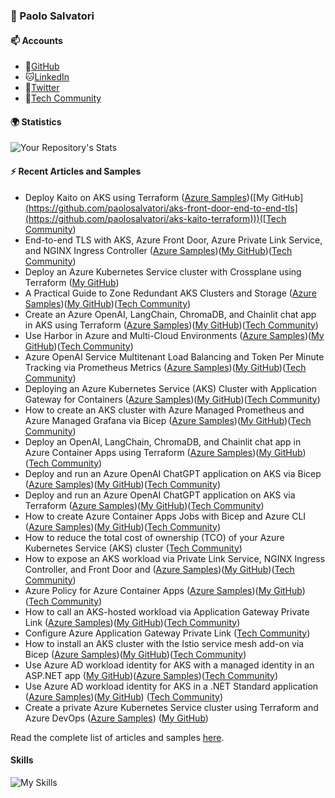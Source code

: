 ### :chicken: Paolo Salvatori

#### 📫 Accounts
- :tiger:[GitHub](https://github.com/paolosalvatori/paolosalvatori)
- :cat:[LinkedIn](https://www.linkedin.com/in/paolo-salvatori/)
- :dog:[Twitter](https://twitter.com/babosbird)
- :rabbit:[Tech Community](https://techcommunity.microsoft.com/t5/user/viewprofilepage/user-id/988334#profile)

#### 🌍 Statistics
![Your Repository's Stats](https://github-readme-stats.vercel.app/api?username=paolosalvatori&show_icons=true)

#### ⚡ Recent Articles and Samples

- Deploy Kaito on AKS using Terraform ([Azure Samples](https://github.com/azure-samples/aks-kaito-terraform))([My GitHub][(https://github.com/paolosalvatori/aks-front-door-end-to-end-tls](https://github.com/paolosalvatori/aks-kaito-terraform)))([Tech Community](https://techcommunity.microsoft.com/t5/azure-for-isv-and-startups/deploy-kaito-on-aks-using-terraform/ba-p/4108930))
- End-to-end TLS with AKS, Azure Front Door, Azure Private Link Service, and NGINX Ingress Controller ([Azure Samples](https://github.com/Azure-Samples/aks-front-door-end-to-end-tls))([My GitHub]())([Tech Community](https://techcommunity.microsoft.com/t5/fasttrack-for-azure/end-to-end-tls-with-aks-azure-front-door-azure-private-link/ba-p/4081775))
- Deploy an Azure Kubernetes Service cluster with Crossplane using Terraform ([My GitHub](https://github.com/paolosalvatori/aks-crossplane-terraform))
- A Practical Guide to Zone Redundant AKS Clusters and Storage ([Azure Samples](https://github.com/Azure-Samples/zone-redundant-aks-and-storage))([My GitHub](https://github.com/paolosalvatori/zone-redundant-aks-and-storage))([Tech Community](https://techcommunity.microsoft.com/t5/fasttrack-for-azure/a-practical-guide-to-zone-redundant-aks-clusters-and-storage/ba-p/4036254))
- Create an Azure OpenAI, LangChain, ChromaDB, and Chainlit chat app in AKS using Terraform ([Azure Samples](https://github.com/Azure-Samples/aks-openai-chainlit-terraform))([My GitHub](https://github.com/paolosalvatori/aks-openai-chainlit-terraform))([Tech Community](https://techcommunity.microsoft.com/t5/fasttrack-for-azure/create-an-azure-openai-langchain-chromadb-and-chainlit-chat-app/ba-p/4024070))
- Use Harbor in Azure and Multi-Cloud Environments ([Azure Samples](https://github.com/Azure-Samples/use-harbor-with-aks-and-acr))([My GitHub](https://github.com/paolosalvatori/use-harbor-with-aks-and-acr))([Tech Community](https://techcommunity.microsoft.com/t5/fasttrack-for-azure/use-harbor-in-azure-and-multi-cloud-environments/ba-p/4011443))
- Azure OpenAI Service Multitenant Load Balancing and Token Per Minute Tracking via Prometheus Metrics ([Azure Samples](https://github.com/Azure-Samples/shared-azure-openai-tpm))([My GitHub](https://github.com/paolosalvatori/shared-azure-openai-tpm))([Tech Community](https://techcommunity.microsoft.com/t5/fasttrack-for-azure/azure-openai-service-multitenant-load-balancing-and-token-per/ba-p/3980163))
- Deploying an Azure Kubernetes Service (AKS) Cluster with Application Gateway for Containers ([Azure Samples](https://github.com/Azure-Samples/aks-application-gateway-for-containers-bicep))([My GitHub](https://github.com/paolosalvatori/aks-application-gateway-for-containers-bicep))([Tech Community](https://techcommunity.microsoft.com/t5/fasttrack-for-azure/deploying-an-azure-kubernetes-service-aks-cluster-with/ba-p/3967434))
- How to create an AKS cluster with Azure Managed Prometheus and Azure Managed Grafana via Bicep ([Azure Samples](https://github.com/Azure-Samples/aks-managed-prometheus-and-grafana-bicep))([My GitHub](https://github.com/paolosalvatori/aks-managed-prometheus-and-grafana-bicep))([Tech Community](https://techcommunity.microsoft.com/t5/fasttrack-for-azure/how-to-install-an-aks-cluster-with-azure-managed-prometheus-and/ba-p/3918527))
- Deploy an OpenAI, LangChain, ChromaDB, and Chainlit chat app in Azure Container Apps using Terraform ([Azure Samples](https://github.com/Azure-Samples/container-apps-openai))([My GitHub](https://github.com/paolosalvatori/container-apps-openai))([Tech Community](https://techcommunity.microsoft.com/t5/fasttrack-for-azure/deploy-an-openai-langchain-chromadb-and-chainlit-chat-app-in/ba-p/3885602))
- Deploy and run an Azure OpenAI ChatGPT application on AKS via Bicep ([Azure Samples](https://github.com/Azure-Samples/aks-openai))([My GitHub](https://github.com/paolosalvatori/aks-openai-bicep))([Tech Community](https://techcommunity.microsoft.com/t5/fasttrack-for-azure/deploy-and-run-a-azure-openai-chatgpt-application-on-aks-via/ba-p/3834619))
- Deploy and run an Azure OpenAI ChatGPT application on AKS via Terraform ([Azure Samples](https://github.com/Azure-Samples/aks-openai-terraform))([My GitHub](https://github.com/paolosalvatori/aks-openai-terraform))([Tech Community](https://techcommunity.microsoft.com/t5/fasttrack-for-azure/deploy-and-run-a-azure-openai-chatgpt-app-on-aks-with-terraform/ba-p/3839611#M512))
- How to create Azure Container Apps Jobs with Bicep and Azure CLI ([Azure Samples](https://github.com/Azure-Samples/container-apps-jobs))([My GitHub](https://github.com/paolosalvatori/container-apps-jobs))([Tech Community](https://techcommunity.microsoft.com/t5/fasttrack-for-azure/how-to-create-azure-container-apps-jobs-with-bicep-and-azure-cli/ba-p/3863968))
- How to reduce the total cost of ownership (TCO) of your Azure Kubernetes Service (AKS) cluster ([Tech Community](https://techcommunity.microsoft.com/t5/fasttrack-for-azure/how-to-reduce-the-total-cost-of-ownership-tco-of-your-azure/ba-p/3706895))
- How to expose an AKS workload via Private Link Service, NGINX Ingress Controller, and Front Door and ([Azure Samples](https://github.com/Azure-Samples/aks-front-door-private-link-service))([My GitHub](https://github.com/paolosalvatori/aks-front-door-private-link-service))([Tech Community](https://techcommunity.microsoft.com/t5/fasttrack-for-azure/how-to-expose-nginx-ingress-controller-via-azure-front-door-and/ba-p/3767535))
- Azure Policy for Azure Container Apps ([Azure Samples](https://github.com/Azure-Samples/aca-azure-policy))([My GitHub](https://github.com/paolosalvatori/aca-azure-policy))([Tech Community](https://techcommunity.microsoft.com/t5/fasttrack-for-azure/azure-policy-for-azure-container-apps-yes-please/ba-p/3775200))
- How to call an AKS-hosted workload via Application Gateway Private Link ([Azure Samples](https://github.com/Azure-Samples/aks-agic-private-link))([My GitHub](https://github.com/paolosalvatori/aks-agic-private-link))([Tech Community](https://techcommunity.microsoft.com/t5/fasttrack-for-azure/how-to-call-an-aks-hosted-workload-via-application-gateway/ba-p/3797617))
- Configure Azure Application Gateway Private Link ([Tech Community](https://techcommunity.microsoft.com/t5/fasttrack-for-azure/configure-azure-application-gateway-private-link/ba-p/3799926))
- How to install an AKS cluster with the Istio service mesh add-on via Bicep ([Azure Samples](https://github.com/Azure-Samples/aks-istio-addon-bicep))([My GitHub](https://github.com/paolosalvatori/aks-istio-addon-bicep))([Tech Community](https://techcommunity.microsoft.com/t5/fasttrack-for-azure/how-to-install-an-aks-cluster-with-the-istio-service-mesh-add-on/ba-p/3802069#M471))
- Use Azure AD workload identity for AKS with a managed identity in an ASP.NET app ([My GitHub](https://github.com/paolosalvatori/azure-ad-workload-identity-mi))([Azure Samples](https://github.com/Azure-Samples/azure-ad-workload-identity-mi))([Tech Community](https://techcommunity.microsoft.com/t5/fasttrack-for-azure/use-azure-ad-workload-identity-for-kubernetes-with-a-user/ba-p/3654928#M270))
- Use Azure AD workload identity for AKS in a .NET Standard application ([Azure Samples](https://github.com/Azure-Samples/azure-ad-workload-identity))([My GitHub](https://github.com/paolosalvatori/azure-ad-workload-identity)) ([Tech Community](https://techcommunity.microsoft.com/t5/fasttrack-for-azure/use-azure-ad-workload-identity-for-kubernetes-in-a-net-standard/ba-p/3576218))
- Create a private Azure Kubernetes Service cluster using Terraform and Azure DevOps ([Azure Samples](https://github.com/azure-samples/private-aks-cluster-terraform-devops)) ([My GitHub](https://github.com/paolosalvatori/private-aks-cluster-terraform-devops))

Read the complete list of articles and samples [here](https://github.com/paolosalvatori/paolosalvatori/blob/main/articles-and-samples.md).

#### Skills

![My Skills](https://skillicons.dev/icons?i=azure,kubernetes,prometheus,vscode,visualstudio,dotnet,py,git,github,docker,bash,powershell,css,html,)

<!--
**paolosalvatori/paolosalvatori** is a ✨ _special_ ✨ repository because its `README.md` (this file) appears on your GitHub profile.

#### ⚡My  Statistics:
      
[![My GitHub Statistics](https://github-readme-stats.vercel.app/api?username=paolosalvatori\&rank_icon=percentile)](https://github.com/paolosalvatori/github-readme-stats)

Here are some ideas to get you started:

- 🔭 I’m currently working on ...
- 🌱 I’m currently learning ...
- 👯 I’m looking to collaborate on ...
- 🤔 I’m looking for help with ...
- 💬 Ask me about ...
- 📫 How to reach me: ...
- 😄 Pronouns: ...
- ⚡ Fun fact: ...
-->
